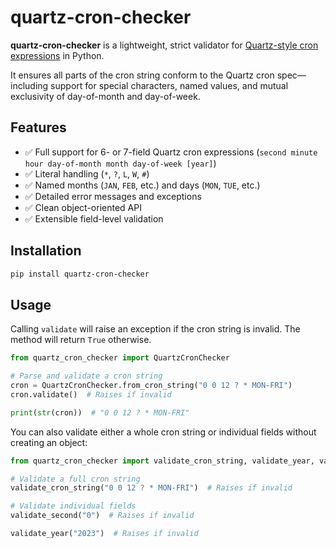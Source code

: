 # quartz-cron-checker

**quartz-cron-checker** is a lightweight, strict validator for [Quartz-style cron expressions](https://www.quartz-scheduler.org/documentation/quartz-2.3.0/tutorials/crontrigger.html) in Python.

It ensures all parts of the cron string conform to the Quartz cron spec—including support for special characters, named values, and mutual exclusivity of day-of-month and day-of-week.

## Features

- ✅ Full support for 6- or 7-field Quartz cron expressions (`second minute hour day-of-month month day-of-week [year]`)
- ✅ Literal handling (`*`, `?`, `L`, `W`, `#`)
- ✅ Named months (`JAN`, `FEB`, etc.) and days (`MON`, `TUE`, etc.)
- ✅ Detailed error messages and exceptions
- ✅ Clean object-oriented API
- ✅ Extensible field-level validation

## Installation

```bash
pip install quartz-cron-checker
```

## Usage

Calling `validate` will raise an exception if the cron string is invalid. The method will return `True` otherwise.

```python
from quartz_cron_checker import QuartzCronChecker

# Parse and validate a cron string
cron = QuartzCronChecker.from_cron_string("0 0 12 ? * MON-FRI")
cron.validate()  # Raises if invalid

print(str(cron))  # "0 0 12 ? * MON-FRI"
```

You can also validate either a whole cron string or individual fields without creating an object:
```python
from quartz_cron_checker import validate_cron_string, validate_year, validate_second

# Validate a full cron string
validate_cron_string("0 0 12 ? * MON-FRI")  # Raises if invalid

# Validate individual fields
validate_second("0")  # Raises if invalid

validate_year("2023")  # Raises if invalid
```